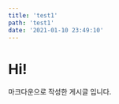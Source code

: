 ```yaml
---
title: 'test1'
path: 'test1'
date: '2021-01-10 23:49:10'
---
```

    
# Hi!
    
마크다운으로 작성한 게시글 입니다.